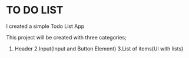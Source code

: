 # TO DO LIST
I created a simple Todo List App

This project will be created with three categories;
1. Header
2.Input(Input and Button Element)
3.List of items(Ul with lists)
